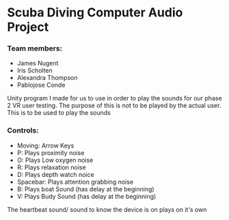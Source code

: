 # Scuba Diving Computer Audio Project

### Team members:
   - James Nugent
   - Iris Scholten
   - Alexandra Thompson
   - Pablojose Conde

Unity program I made for us to use in order to play the sounds for our phase 2 VR user testing. The purpose of this is not to be played by the actual user. This is to be used to play the sounds

### Controls:
  - Moving: Arrow Keys
  - P: Plays proximity noise
  - O: Plays Low oxygen noise
  - R: Plays relaxation noise
  - D: Plays depth watch noice
  - Spacebar: Plays attention grabbing noise
  - B: Plays boat Sound (has delay at the beginning)
  - V: Plays Budy Sound (has delay at the beginning)

The heartbeat sound/ sound to know the device is on plays on it's own

